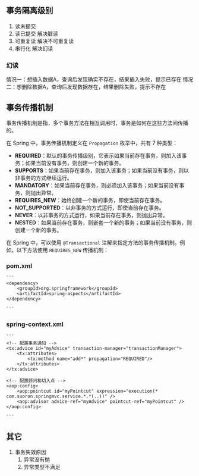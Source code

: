 ## 事务隔离级别
1. 读未提交
2. 读已提交 解决脏读
3. 可重复读 解决不可重复读
4. 串行化 解决幻读

### 幻读
情况一：想插入数据A，查询后发现确实不存在，结果插入失败，提示已存在
情况二：想删除数据A，查询后发现数据存在，结果删除失败，提示不存在

## 事务传播机制
事务传播机制是指，多个事务方法在相互调用时，事务是如何在这些方法间传播的。

在 Spring 中，事务传播机制定义在 `Propagation` 枚举中，共有 7 种类型：

* **REQUIRED**：默认的事务传播级别，它表示如果当前存在事务，则加入该事务；如果当前没有事务，则创建一个新的事务。
* **SUPPORTS**：如果当前存在事务，则加入该事务；如果当前没有事务，则以非事务的方式继续运行。
* **MANDATORY**：如果当前存在事务，则必须加入该事务；如果当前没有事务，则抛出异常。
* **REQUIRES_NEW**：始终创建一个新的事务，即使当前存在事务。
* **NOT_SUPPORTED**：以非事务的方式运行，即使当前存在事务。
* **NEVER**：以非事务的方式运行，如果当前存在事务，则抛出异常。
* **NESTED**：如果当前存在事务，则嵌套一个新的事务；如果当前没有事务，则创建一个新的事务。

在 Spring 中，可以使用 `@Transactional` 注解来指定方法的事务传播机制。例如，以下方法使用 `REQUIRES_NEW` 传播机制：

### pom.xml
    ```
    <dependency>
        <groupId>org.springframework</groupId>
        <artifactId>spring-aspects</artifactId>
    </dependency>
    
    ```

### spring-context.xml
    ```
    <!-- 配置事务通知 -->
    <tx:advice id="myAdvice" transaction-manager="transactionManager">
        <tx:attributes>
            <tx:method name="add*" propagation="REQUIRED"/>
        </tx:attributes>
    </tx:advice>
    
    <!-- 配置顾问和切入点 -->
    <aop:config>
        <aop:pointcut id="myPointcut" expression="execution(* com.suoron.springmvc.service.*.*(..))" />
        <aop:advisor advice-ref="myAdvice" pointcut-ref="myPointcut" />
    </aop:config>
    
    ```

## 其它
1. 事务失效原因
   1. 异常没有抛
   2. 异常类型不满足

